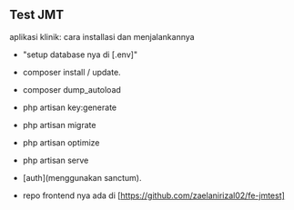 ## Test JMT

aplikasi klinik:
cara installasi dan menjalankannya

-   "setup database nya di [.env]"
-   composer install / update.
-   composer dump_autoload
-   php artisan key:generate
-   php artisan migrate
-   php artisan optimize
-   php artisan serve

-   [auth](menggunakan sanctum).
-   repo frontend nya ada di [https://github.com/zaelanirizal02/fe-jmtest]
